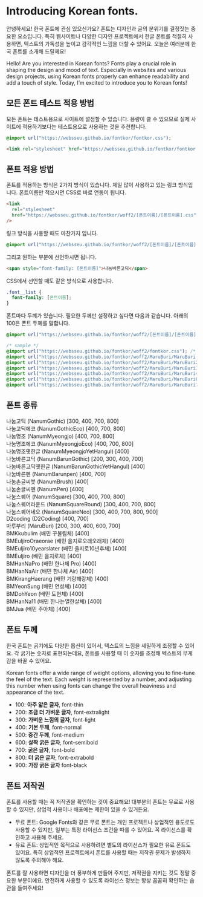 # Introducing Korean fonts.

안녕하세요! 한국 폰트에 관심 있으신가요? 폰트는 디자인과 글의 분위기를 결정짓는 중요한 요소입니다.
특히 웹사이트나 다양한 디자인 프로젝트에서 한글 폰트를 적절히 사용하면, 텍스트의 가독성을 높이고 감각적인 느낌을 더할 수 있어요.
오늘은 여러분께 한국 폰트를 소개해 드릴께요!

Hello! Are you interested in Korean fonts? Fonts play a crucial role in shaping the design and mood of text. Especially in websites and various design projects, using Korean fonts properly can enhance readability and add a touch of style. Today, I’m excited to introduce you to Korean fonts!

## 모든 폰트 테스트 적용 방법

모든 폰트는 테스트용으로 사이트에 설정할 수 있습니다. 용량이 클 수 있으므로 실제 사이트에 적용하기보다는 테스트용으로 사용하는 것을 추천합니다.

```css
@import url("https://websseu.github.io/fontkor/fontkor.css");
```

```html
<link rel="stylesheet" href="https://websseu.github.io/fontkor/fontkor.css" />
```

## 폰트 적용 방법

폰트를 적용하는 방식은 2가지 방식이 있습니다.
제일 많이 사용하고 있는 링크 방식입니다. 폰트이름만 적으시면 CSS로 바로 연동이 됩니다.

```html
<link
  rel="stylesheet"
  href="https://websseu.github.io/fontkor/woff2/[폰트이름]/[폰트이름].css"
/>
```

링크 방식을 사용할 때도 마찬가지 입니다.

```css
@import url("https://websseu.github.io/fontkor/woff2/[폰트이름]/[폰트이름].css");
```

그리고 원하는 부분에 선언하시면 됩니다.

```html
<span style="font-family: [폰트이름]">나눔바른고딕</span>
```

CSS에서 선언할 때도 같은 방식으로 사용합니다.

```css
.font__list {
  font-family: [폰트이름];
}
```

폰트마다 두꼐가 있습니다.
필요한 두께만 설정하고 싶다면 다음과 같습니다. 아래의 100은 폰트 두께를 말합니다.

```css
@import url("https://websseu.github.io/fontkor/woff2/[폰트이름]/[폰트이름][100].css");
```

```css
/* sample */
@import url("https://websseu.github.io/fontkor/woff2/fontkor.css"); /* 모든 폰트를 적용할 수 있음. 테스트용 */
@import url("https://websseu.github.io/fontkor/woff2/MaruBuri/MaruBuri.css"); /* 마루부리 폰트를 적용함[200, 300, 400, 600, 700] */
@import url("https://websseu.github.io/fontkor/woff2/MaruBuri/MaruBuri200.css"); /* 마루부리 폰트 두께 200만 적용 */
@import url("https://websseu.github.io/fontkor/woff2/MaruBuri/MaruBuri300.css"); /* 마루부리 폰트 두께 300만 적용 */
@import url("https://websseu.github.io/fontkor/woff2/MaruBuri/MaruBuri400.css"); /* 마루부리 폰트 두께 400만 적용 */
@import url("https://websseu.github.io/fontkor/woff2/MaruBuri/MaruBuri600.css"); /* 마루부리 폰트 두께 600만 적용 */
@import url("https://websseu.github.io/fontkor/woff2/MaruBuri/MaruBuri700.css"); /* 마루부리 폰트 두께 700만 적용 */
```

## 폰트 종류

나눔고딕 (NanumGothic) [300, 400, 700, 800]  
나눔고딕에코 (NanumGothicEco) [400, 700, 800]  
나눔명조 (NanumMyeongjo) [400, 700, 800]  
나눔명조에코 (NanumMyeongjoEco) [400, 700, 800]  
나눔명조옛한글 (NanumMyeongjoYetHangul) [400]  
나눔바른고딕 (NanumBarunGothic) [200, 300, 400, 700]  
나눔바른고딕옛한글 (NanumBarunGothicYetHangul) [400]  
나눔바른펜 (NanumBarunpen) [400, 700]  
나눔손글씨붓 (NanumBrush) [400]  
나눔손글씨펜 (NanumPen) [400]  
나눔스퀘어 (NanumSquare) [300, 400, 700, 800]  
나눔스퀘어라운드 (NanumSquareRound) [300, 400, 700, 800]  
나눔스퀘어네오 (NanumSquareNeo) [300, 400, 700, 800, 900]  
D2coding (D2Coding) [400, 700]  
마루부리 (MaruBuri) [200, 300, 400, 600, 700]
<br>
BMKkubulim (배민 꾸불림체) [400]  
BMEuljiroOraeorae (배민 을지로오래오래체) [400]  
BMEuljiro10yearslater (배민 을지로10년후체) [400]  
BMEuljiro (배민 을지로체) [400]  
BMHanNaPro (배민 한나체 Pro) [400]  
BMHanNaAir (배민 한나체 Air) [400]  
BMKirangHaerang (배민 기랑해랑체) [400]  
BMYeonSung (배민 연성체) [400]  
BMDohYeon (배민 도현체) [400]  
BMHanNa11 (배민 한나는열한살체) [400]  
BMJua (배민 주아체) [400]

## 폰트 두께

한국 폰트는 굵기에도 다양한 옵션이 있어서, 텍스트의 느낌을 세밀하게 조정할 수 있어요. 각 굵기는 숫자로 표현되는데요, 폰트를 사용할 때 이 숫자를 조정해 텍스트의 무게감을 바꿀 수 있어요.

Korean fonts offer a wide range of weight options, allowing you to fine-tune the feel of the text. Each weight is represented by a number, and adjusting this number when using fonts can change the overall heaviness and appearance of the text.

- 100: <b>아주 얇은 글자</b>, font-thin
- 200: <b>조금 더 가벼운 글자</b>, font-extralight
- 300: <b>가벼운 느낌의 글자</b>, font-light
- 400: <b>기본 두께</b>, font-normal
- 500: <b>중간 두께</b>, font-medium
- 600: <b>살짝 굵은 글자</b>, font-semibold
- 700: <b>굵은 글자</b>, font-bold
- 800: <b>더 굵은 글자</b>, font-extrabold
- 900: <b>가장 굵은 글자</b> font-black

## 폰트 저작권

폰트를 사용할 때는 꼭 저작권을 확인하는 것이 중요해요! 대부분의 폰트는 무료로 사용할 수 있지만, 상업적 사용이나 배포에는 제한이 있을 수 있거든요.

- 무료 폰트: Google Fonts와 같은 무료 폰트는 개인 프로젝트나 상업적인 용도로도 사용할 수 있지만, 일부는 특정 라이선스 조건을 따를 수 있어요. 꼭 라이선스를 확인하고 사용해 주세요.
- 유료 폰트: 상업적인 목적으로 사용하려면 별도의 라이선스가 필요한 유료 폰트도 있어요. 특히 상업적인 프로젝트에서 폰트를 사용할 때는 저작권 문제가 발생하지 않도록 주의해야 해요.

폰트를 잘 사용하면 디자인을 더 풍부하게 만들어 주지만, 저작권을 지키는 것도 정말 중요한 부분이에요. 안전하게 사용할 수 있도록 라이선스 정보는 항상 꼼꼼히 확인하는 습관을 들여주세요!

